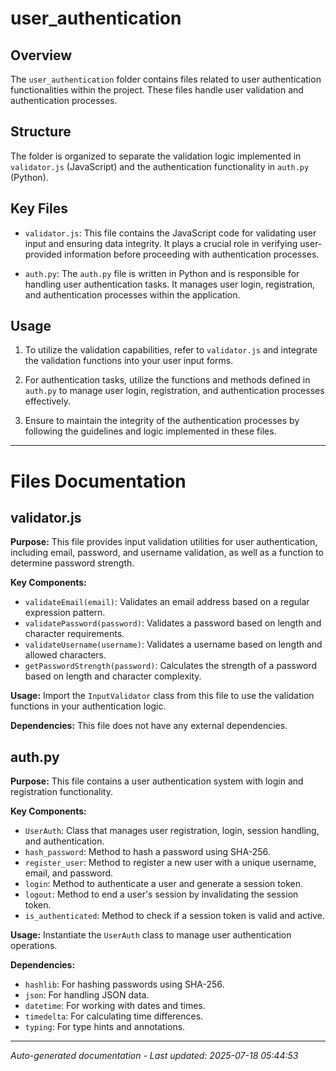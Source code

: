 # user_authentication

## Overview
The `user_authentication` folder contains files related to user authentication functionalities within the project. These files handle user validation and authentication processes.

## Structure
The folder is organized to separate the validation logic implemented in `validator.js` (JavaScript) and the authentication functionality in `auth.py` (Python).

## Key Files
- `validator.js`: This file contains the JavaScript code for validating user input and ensuring data integrity. It plays a crucial role in verifying user-provided information before proceeding with authentication processes.
  
- `auth.py`: The `auth.py` file is written in Python and is responsible for handling user authentication tasks. It manages user login, registration, and authentication processes within the application.

## Usage
1. To utilize the validation capabilities, refer to `validator.js` and integrate the validation functions into your user input forms.
   
2. For authentication tasks, utilize the functions and methods defined in `auth.py` to manage user login, registration, and authentication processes effectively.

3. Ensure to maintain the integrity of the authentication processes by following the guidelines and logic implemented in these files.

---

# Files Documentation

## validator.js

**Purpose:** This file provides input validation utilities for user authentication, including email, password, and username validation, as well as a function to determine password strength.

**Key Components:**
- `validateEmail(email)`: Validates an email address based on a regular expression pattern.
- `validatePassword(password)`: Validates a password based on length and character requirements.
- `validateUsername(username)`: Validates a username based on length and allowed characters.
- `getPasswordStrength(password)`: Calculates the strength of a password based on length and character complexity.

**Usage:** Import the `InputValidator` class from this file to use the validation functions in your authentication logic.

**Dependencies:** This file does not have any external dependencies.

## auth.py

**Purpose:** This file contains a user authentication system with login and registration functionality.

**Key Components:**
- `UserAuth`: Class that manages user registration, login, session handling, and authentication.
- `hash_password`: Method to hash a password using SHA-256.
- `register_user`: Method to register a new user with a unique username, email, and password.
- `login`: Method to authenticate a user and generate a session token.
- `logout`: Method to end a user's session by invalidating the session token.
- `is_authenticated`: Method to check if a session token is valid and active.

**Usage:** Instantiate the `UserAuth` class to manage user authentication operations.

**Dependencies:**
- `hashlib`: For hashing passwords using SHA-256.
- `json`: For handling JSON data.
- `datetime`: For working with dates and times.
- `timedelta`: For calculating time differences.
- `typing`: For type hints and annotations.

---
*Auto-generated documentation - Last updated: 2025-07-18 05:44:53*
